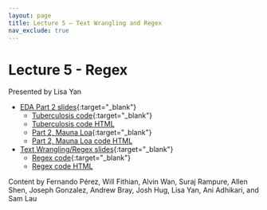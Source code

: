 ```yaml
---
layout: page
title: Lecture 5 – Text Wrangling and Regex
nav_exclude: true
---
```


# Lecture 5 - Regex

Presented by Lisa Yan

- [EDA Part 2 slides](https://docs.google.com/presentation/d/1QMGyi6sTe1l4fh9vpgNS9woOtiZX5ER5fauSZCkZe_c/edit?usp=sharing){:target="_blank"}
    - [Tuberculosis code](https://data100.datahub.berkeley.edu/hub/user-redirect/git-pull?repo=https%3A%2F%2Fgithub.com%2FDS-100%2Fsp23&branch=main&urlpath=lab%2Ftree%2Fsp23%2Flecture%2Flec04%2Flec04-eda.ipynb){:target="_blank"}
    - [Tuberculosis code HTML](../../resources/assets/lectures/lec04/lec04-eda.html)
    - [Part 2, Mauna Loa](https://data100.datahub.berkeley.edu/hub/user-redirect/git-pull?repo=https%3A%2F%2Fgithub.com%2FDS-100%2Fsp23&branch=main&urlpath=lab%2Ftree%2Fsp23%2Flecture%2Flec05%2Flec05-eda.ipynb){:target="_blank"}
    - [Part 2, Mauna Loa code HTML](../../resources/assets/lectures/lec05/lec05-eda.html)
- [Text Wrangling/Regex slides](https://docs.google.com/presentation/d/1vTI-c5GvjuAg4KSm34rgnzu1tucGafZTJzcCxjkkZro/edit?usp=sharing){:target="_blank"}
    - [Regex code](https://data100.datahub.berkeley.edu/hub/user-redirect/git-pull?repo=https%3A%2F%2Fgithub.com%2FDS-100%2Fsp23&branch=main&urlpath=lab%2Ftree%2Fsp23%2Flecture%2Flec05%2Flec05-regex.ipynb){:target="_blank"}
    - [Regex code HTML](../../resources/assets/lectures/lec05/lec05-regex.html)

Content by Fernando Pérez, Will Fithian, Alvin Wan, Suraj Rampure, Allen Shen, Joseph Gonzalez, Andrew Bray, Josh Hug, Lisa Yan, Ani Adhikari, and Sam Lau
